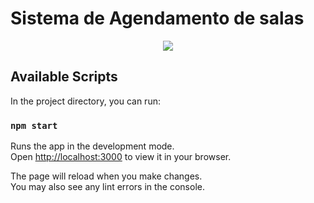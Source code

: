# Sistema de Agendamento de salas

<p align="center">
<img width="auto" src="./public/assets/Readme/preview agendamento salas.gif">
</p>

## Available Scripts

In the project directory, you can run:

### `npm start`

Runs the app in the development mode.\
Open [http://localhost:3000](http://localhost:3000) to view it in your browser.

The page will reload when you make changes.\
You may also see any lint errors in the console.
